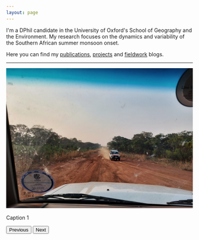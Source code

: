 ```yaml
---
layout: page
---
```


I'm a DPhil candidate in the University of Oxford's School of Geography and the Environment. My research focuses on the dynamics and variability of the Southern African summer monsoon onset.

Here you can find my [publications](https://charlesknight1.github.io/publications/), [projects](https://charlesknight1.github.io/projects/) and [fieldwork](https://charlesknight1.github.io/fieldwork/) blogs.

___

<div id="carousel">
  <img id="carouselImage" src="/assets/20220924_174005-01.jpeg" alt="Image 1">
  <p id="carouselCaption">Caption 1</p>
</div>

<button id="prevButton">Previous</button>
<button id="nextButton">Next</button>

<script>
var images = [
  {src: "/assets/20220924_174005-01.jpeg", caption: "<em>Driving north on the Mwinilunga - Ikelenge highway (T5), North-West Province, Zambia.</em>"},
  {src: "/assets/20221008_174707.jpg", caption: "<em>Caption 2.<em>"},
  {src: "/assets/20221103182154_IMG_9506-01.jpeg", caption: "<em>Caption 3.<em>"},
  {src: "/assets/kapex/20240105_193617.jpg", caption: "<em>Caption 4.<em>"}
];
var currentIndex = Math.floor(Math.random() * images.length);

function showImage() {
  document.getElementById("carouselImage").src = images[currentIndex].src;
  document.getElementById("carouselCaption").innerHTML = images[currentIndex].caption;
}

function showNextImage() {
  currentIndex = (currentIndex < images.length - 1) ? currentIndex + 1 : 0;
  showImage();
}

document.getElementById("prevButton").addEventListener("click", function() {
  currentIndex = (currentIndex > 0) ? currentIndex - 1 : images.length - 1;
  showImage();
});

document.getElementById("nextButton").addEventListener("click", showNextImage);

// Automatically advance to the next image every 3 seconds
setInterval(showNextImage, 20000);

// Show a random image when the page loads
showImage();
</script>
